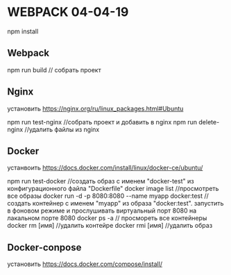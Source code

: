 # WEBPACK 04-04-19

npm install

## Webpack

npm run build // собрать проект

## Nginx

установить https://nginx.org/ru/linux_packages.html#Ubuntu

npm run test-nginx //собрать проект и добавить в nginx
npm run delete-nginx //удалить файлы из nginx

## Docker

устанвоить https://docs.docker.com/install/linux/docker-ce/ubuntu/

npm run test-docker //создать образ с именем "docker-test" из конфигурационного файла "Dockerfile"
docker image list //просмотреть все образы
docker run -d -p 8080:8080 --name myapp docker:test //создать контейнер с именем "myapp" из образа "docker:test". запустить в фоновом режиме и прослушивать виртуальный порт 8080 на лакальном порте 8080
docker ps -a // просмореть все контейнеры
docker rm [имя] //удалить контейре
docker rmi [имя] //удалить образ

## Docker-conpose

установить https://docs.docker.com/compose/install/
